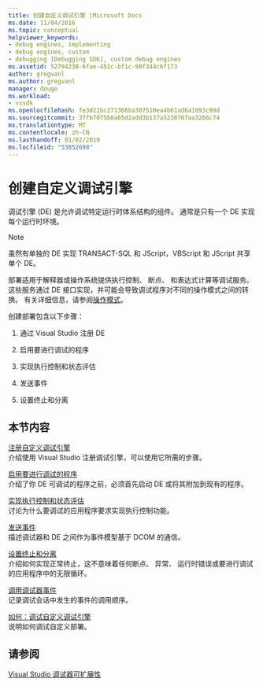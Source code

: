 ```yaml
---
title: 创建自定义调试引擎 |Microsoft Docs
ms.date: 11/04/2016
ms.topic: conceptual
helpviewer_keywords:
- debug engines, implementing
- debug engines, custom
- debugging [Debugging SDK], custom debug engines
ms.assetid: 52794238-6fae-451c-bf1c-99f344c6f173
author: gregvanl
ms.author: gregvanl
manager: douge
ms.workload:
- vssdk
ms.openlocfilehash: fe3d22bc271366ba307510ea4b61ad6a1093c99d
ms.sourcegitcommit: 37fb7075b0a65d2add3b137a5230767aa3266c74
ms.translationtype: MT
ms.contentlocale: zh-CN
ms.lasthandoff: 01/02/2019
ms.locfileid: "53852698"
---
```

# <a name="create-a-custom-debug-engine"></a>创建自定义调试引擎
调试引擎 (DE) 是允许调试特定运行时体系结构的组件。 通常是只有一个 DE 实现每个运行时环境。  
  
> [!NOTE]
>  虽然有单独的 DE 实现 TRANSACT-SQL 和 JScript，VBScript 和 JScript 共享单个 DE。  
  
 部署适用于解释器或操作系统提供执行控制、 断点、 和表达式计算等调试服务。 这些服务通过 DE 接口实现，并可能会导致调试程序对不同的操作模式之间的转换。 有关详细信息，请参阅[操作模式](../../extensibility/debugger/operational-modes.md)。  
  
 创建部署包含以下步骤：  
  
1.  通过 Visual Studio 注册 DE  
  
2.  启用要进行调试的程序  
  
3.  实现执行控制和状态评估  
  
4.  发送事件  
  
5.  设置终止和分离  
  
## <a name="in-this-section"></a>本节内容  
 [注册自定义调试引擎](../../extensibility/debugger/registering-a-custom-debug-engine.md)  
 介绍使用 Visual Studio 注册调试引擎，可以使用它所需的步骤。  
  
 [启用要进行调试的程序](../../extensibility/debugger/enabling-a-program-to-be-debugged.md)  
 介绍了你 DE 可调试的程序之前，必须首先启动 DE 或将其附加到现有的程序。  
  
 [实现执行控制和状态评估](../../extensibility/debugger/execution-control-and-state-evaluation.md)  
 讨论为什么要调试的应用程序要求实现执行控制功能。  
  
 [发送事件](../../extensibility/debugger/sending-events.md)  
 描述调试器和 DE 之间作为事件模型基于 DCOM 的通信。  
  
 [设置终止和分离](../../extensibility/debugger/termination-and-detaching.md)  
 介绍如何实现正常终止，这不意味着任何断点、 异常、 运行时错误或要进行调试的应用程序中的无限循环。  
  
 [调用调试器事件](../../extensibility/debugger/calling-debugger-events.md)  
 记录调试会话中发生的事件的调用顺序。  
  
 [如何：调试自定义调试引擎](../../extensibility/debugger/how-to-debug-a-custom-debug-engine.md)  
 说明如何调试自定义部署。  
  
## <a name="see-also"></a>请参阅  
 [Visual Studio 调试器可扩展性](../../extensibility/debugger/visual-studio-debugger-extensibility.md)